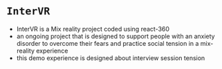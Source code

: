 # `InterVR`

- InterVR is a Mix reality project coded using react-360
- an ongoing project that is designed to support people with an anxiety disorder to overcome their fears and practice social tension in a mix-reality experience 
- this demo experience is designed about interview session tension
